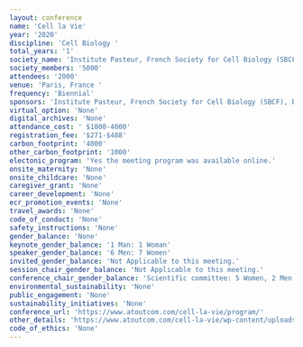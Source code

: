 ```yaml
---
layout: conference 
name: 'Cell la Vie'
year: '2020'
discipline: 'Cell Biology '
total_years: '1'
society_name: 'Institute Pasteur, French Society for Cell Biology (SBCF), British Society for Cell Biology (BSCB)'
society_members: '5000'
attendees: '2000'
venue: 'Paris, France '
frequency: 'Biennial'
sponsors: 'Institute Pasteur, French Society for Cell Biology (SBCF), British Soceity for Cell Biology (BSCB), Journal of Cell Biology, Universite Paris, Investir Lavenir, Olympus, Leica Microsystems, elsevier, The Cpompany of Biologists, GATACA Systems'
virtual_option: 'None'
digital_archives: 'None'
attendance_cost: ' $1000-4000'
registration_fee: '$271-$488'
carbon_footprint: '4000'
other_carbon_footprint: '1000'
electonic_program: 'Yes the meeting program was available online.'
onsite_maternity: 'None'
onsite_childcare: 'None'
caregiver_grant: 'None'
career_development: 'None'
ecr_promotion_events: 'None'
travel_awards: 'None'
code_of_conduct: 'None'
safety_instructions: 'None'
gender_balance: 'None'
keynote_gender_balance: '1 Man: 1 Woman'
speaker_gender_balance: '6 Men: 7 Women'
invited_gender_balance: 'Not Applicable to this meeting.'
session_chair_gender_balance: 'Not Applicable to this meeting.'
conference_chair_gender_balance: 'Scientific committee: 5 Women, 2 Men'
environmental_sustainability: 'None'
public_engagement: 'None'
sustainability_initiatives: 'None'
conference_url: 'https://www.atoutcom.com/cell-la-vie/program/'
other_details: 'https://www.atoutcom.com/cell-la-vie/wp-content/uploads/sites/38/2020/02/PROGRAM-CLV.pdf'
code_of_ethics: 'None'
---
```

